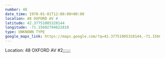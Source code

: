 ```yaml
---
number: 48
date_time: 1970-01-01T12:00:00+00:00
location: 48 OXFORD AV #
latitude: 42.37751005328144
longitude: -71.15602794622818
type: UNKNOWN TYPE
google_maps_link: https://maps.google.com/?q=42.37751005328144,-71.15602794622818
---
```


Location: 48 OXFORD AV #2;;;;;;
